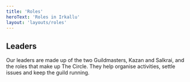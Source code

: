 ```yaml
---
title: 'Roles'
heroText: 'Roles in Irkallu'
layout: 'layouts/roles'
---
```


## Leaders
Our leaders are made up of the two Guildmasters, Kazan and Salkrai, and the roles that make up The Circle. They help organise activities, settle issues and keep the guild running.